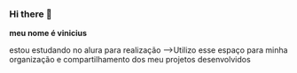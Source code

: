 ### Hi there 👋

**meu nome é vinicius**


estou estudando no alura para realização 
-->Utilizo esse espaço para minha organização e compartilhamento dos meu projetos desenvolvidos
 
